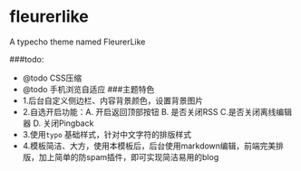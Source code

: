 fleurerlike
===========

A typecho theme named FleurerLike

###todo:
- @todo CSS压缩 
- @todo 手机浏览自适应 
###主题特色
- 1.后台自定义侧边栏、内容背景颜色，设置背景图片
- 2.自选开启功能：A. 开启返回顶部按钮 B. 是否关闭RSS C.是否关闭离线编辑器 D. 关闭Pingback
- 3.使用`typo` 基础样式，针对中文字符的排版样式
- 4.模板简洁、大方，使用本模板后，后台使用markdown编辑，前端完美排版，加上简单的防spam插件，即可实现简洁易用的blog
